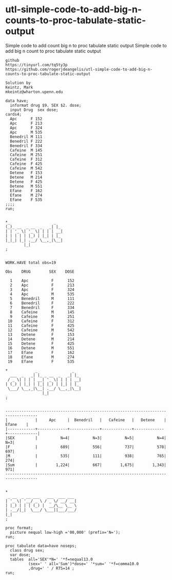 # utl-simple-code-to-add-big-n-counts-to-proc-tabulate-static-output
Simple code to add count big n to proc tabulate static output
    Simple code to add big n count to proc tabulate static output

    github
    https://tinyurl.com/tq5ty3p
    https://github.com/rogerjdeangelis/utl-simple-code-to-add-big-n-counts-to-proc-tabulate-static-output

    Solution by
    Keintz, Mark
    mkeintz@wharton.upenn.edu

    data have;
      informat drug $9. SEX $2. dose;
      input Drug  sex dose;
    cards4;
      Apc      F 152
      Apc      F 213
      Apc      F 324
      Apc      M 535
      Benedril M 111
      Benedril F 222
      Benedril F 334
      Cafeine  M 145
      Cafeine  M 251
      Cafeine  F 312
      Cafeine  F 425
      Cafeine  M 542
      Detene   F 153
      Detene   M 214
      Detene   F 425
      Detene   M 551
      Efane    F 162
      Efane    M 274
      Efane    F 535
    ;;;;
    run;


    *_                   _
    (_)_ __  _ __  _   _| |_
    | | '_ \| '_ \| | | | __|
    | | | | | |_) | |_| | |_
    |_|_| |_| .__/ \__,_|\__|
            |_|
    ;


    WORK.HAVE total obs=19

    Obs    DRUG        SEX    DOSE

      1    Apc          F      152
      2    Apc          F      213
      3    Apc          F      324
      4    Apc          M      535
      5    Benedril     M      111
      6    Benedril     F      222
      7    Benedril     F      334
      8    Cafeine      M      145
      9    Cafeine      M      251
     10    Cafeine      F      312
     11    Cafeine      F      425
     12    Cafeine      M      542
     13    Detene       F      153
     14    Detene       M      214
     15    Detene       F      425
     16    Detene       M      551
     17    Efane        F      162
     18    Efane        M      274
     19    Efane        F      535

    *            _               _
      ___  _   _| |_ _ __  _   _| |_
     / _ \| | | | __| '_ \| | | | __|
    | (_) | |_| | |_| |_) | |_| | |_
     \___/ \__,_|\__| .__/ \__,_|\__|
                    |_|
    ;


    ------------------------------------------------------------------------------------
    |            |     Apc     |  Benedril   |   Cafeine   |   Detene    |    Efane    |
    |------------+-------------+-------------+-------------+-------------+-------------|
    |SEX         |          N=4|          N=3|          N=5|          N=4|          N=3|
    |F           |          689|          556|          737|          578|          697|
    |M           |          535|          111|          938|          765|          274|
    |Sum         |        1,224|          667|        1,675|        1,343|          971|
    ------------------------------------------------------------------------------------


    *
     _ __  _ __ ___   ___  ___ ___
    | '_ \| '__/ _ \ / _ \/ __/ __|
    | |_) | | | (_) |  __/\__ \__ \
    | .__/|_|  \___/ \___||___/___/
    |_|
    ;

    proc format;
      picture nequal low-high ='00,000' (prefix='N=');
    run;

    proc tabulate data=have noseps;
      class drug sex;
      var dose;
      tables  all='SEX'*N=' '*f=nequal13.0
              (sex=' ' all='Sum')*dose=' '*sum=' '*f=comma10.0
              ,drug=' ' / RTS=14 ;
    run;

